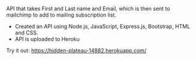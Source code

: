 API that takes First and Last name and Email, which is then sent to mailchimp to add to mailing subscription list.

- Created an API using Node.js, JavaScript, Express.js, Bootstrap, HTML and CSS.
- API is uploaded to Heroku

Try it out:
https://hidden-plateau-14882.herokuapp.com/
